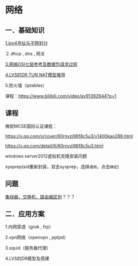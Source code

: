 # 网络

## 一．基础知识

[1.ipv4寻址与子网划分](ipv4-subNetwork.md)

２.dhcp , dns , 网关

[3.网络OSI七层参考及数据包请求过程](osi-proccess.md)

[4.LVS的DR,TUN,NAT模型推导](lvs-dr-tun-nat.md)

5.防火墙（iptables）

课程：https://www.bilibili.com/video/av91392644?p=1

## 课程

微软MCSE国际认证课程：

https://v.qq.com/x/cover/60rnvzj96f8c5u3/y1400kao288.html 

https://v.qq.com/detail/6/60rnvzj96f8c5u3.html 



windows server2012虚拟机克隆安装问题 

sysprep(sid重新封装，双击sysprep，选择`通用`，点击`确定`)

## 问题

[集线器，交换机，路由器区别](hub-switch-router.md)？？？

## 二．应用方案

1.内网穿透（grok , frp）

2.vpn网络（openvpn , pptpd）

3.squid（服务器代理）

4.LVS的DR模型及搭建